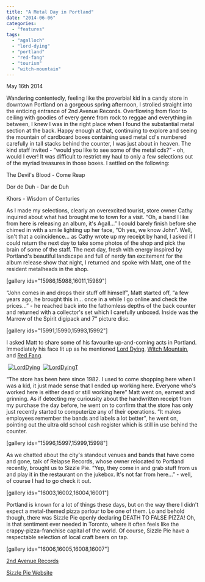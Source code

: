 ```yaml
---
title: "A Metal Day in Portland"
date: "2014-06-06"
categories: 
  - "features"
tags: 
  - "agalloch"
  - "lord-dying"
  - "portland"
  - "red-fang"
  - "tourism"
  - "witch-mountain"
---
```


May 16th 2014

Wandering contentedly, feeling like the proverbial kid in a candy store in downtown Portland on a gorgeous spring afternoon, I strolled straight into the enticing entrance of 2nd Avenue Records. Overflowing from floor to ceiling with goodies of every genre from rock to reggae and everything in between, I knew I was in the right place when I found the substantial metal section at the back. Happy enough at that, continuing to explore and seeing the mountain of cardboard boxes containing used metal cd's numbered carefully in tall stacks behind the counter, I was just about in heaven. The kind staff invited - “would you like to see some of the metal cds?” - oh, would I ever! It was difficult to restrict my haul to only a few selections out of the myriad treasures in those boxes. I settled on the following:

The Devil's Blood - Come Reap

Dor de Duh - Dar de Duh

Khors - Wisdom of Centuries

As I made my selections, clearly an overexcited tourist, store owner Cathy inquired about what had brought me to town for a visit. “Oh, a band I like from here is releasing an album, it's Agall...” I could barely finish before she chimed in with a smile lighting up her face, “Oh yes, we know John”. Well, isn't that a coincidence... as Cathy wrote up my receipt by hand, I asked if I could return the next day to take some photos of the shop and pick the brain of some of the staff. The next day, fresh with energy inspired by Portland's beautiful landscape and full of nerdy fan excitement for the album release show that night, I returned and spoke with Matt, one of the resident metalheads in the shop.

\[gallery ids="15986,15988,16011,15989"\]

“John comes in and drops their stuff off himself”, Matt started off, “a few years ago, he brought this in... once in a while I go online and check the prices...” - he reached back into the fathomless depths of the back counter and returned with a collector's set which I carefully unboxed. Inside was the Marrow of the Spirit digipack and 7” picture disc.

\[gallery ids="15991,15990,15993,15992"\]

I asked Matt to share some of his favourite up-and-coming acts in Portland. Immediately his face lit up as he mentioned [Lord Dying](http://lorddying.bandcamp.com/), [Witch Mountain](http://witchmountain.bandcamp.com/), and [Red Fang](http://redfang.bandcamp.com/).

 [](https://hellbound.ca/wp-content/uploads/2014/06/LordDying.jpg)[![LordDying](https://hellbound.ca/wp-content/uploads/2014/06/LordDying-150x150.jpg)](https://hellbound.ca/wp-content/uploads/2014/06/LordDying.jpg)  [![LordDyingT](https://hellbound.ca/wp-content/uploads/2014/06/LordDyingT-150x150.jpg)](https://hellbound.ca/wp-content/uploads/2014/06/LordDyingT.jpg)

“The store has been here since 1982. I used to come shopping here when I was a kid, it just made sense that I ended up working here. Everyone who's worked here is either dead or still working here” Matt went on, earnest and grinning. As if detecting my curiousity about the handwritten receipt from my purchase the day before, he went on to confirm that the store has only just recently started to computerize any of their operations. “It makes employees remember the bands and labels a lot better”, he went on, pointing out the ultra old school cash register which is still in use behind the counter.

\[gallery ids="15996,15997,15999,15998"\]

As we chatted about the city's standout venues and bands that have come and gone, talk of Relapse Records, whose owner relocated to Portland recently, brought us to Sizzle Pie. “Yep, they come in and grab stuff from us and play it in the restaurant on the jukebox. It's not far from here...” - well, of course I had to go check it out.

\[gallery ids="16003,16002,16004,16001"\]

Portland is known for a lot of things these days, but on the way there I didn't expect a metal-themed pizza parlour to be one of them. Lo and behold though, there was Sizzle Pie openly declaring DEATH TO FALSE PIZZA! Oh, is that sentiment ever needed in Toronto, where it often feels like the crappy-pizza-franchise capital of the world. Of course, Sizzle Pie have a respectable selection of local craft beers on tap.

\[gallery ids="16006,16005,16008,16007"\]

[2nd Avenue Records](http://www.2ndavenuerecords.com/)

[Sizzle Pie Website](http://sizzlepie.com/)
